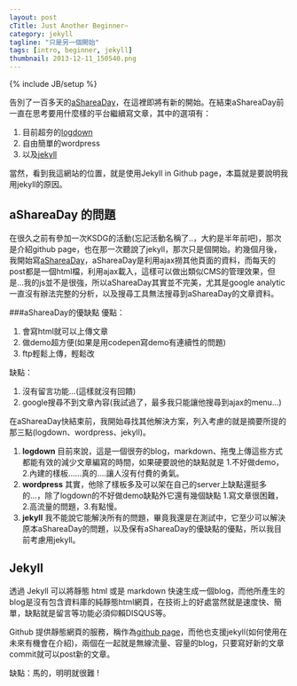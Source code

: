 ```yaml
---
layout: post
cTitle: Just Another Beginner~
category: jekyll
tagline: "只是另一個開始"
tags: [intro, beginner, jekyll]
thumbnail: 2013-12-11_150540.png
---
```

{% include JB/setup %}


告別了一百多天的[aShareaDay](http://ashareaday.wcc.tw/#2013-11-30)，在這裡即將有新的開始。在結束aShareaDay前一直在思考要用什麼樣的平台繼續寫文章，其中的選項有：
1. 目前超夯的[logdown](http://logdown.com/)
2. 自由簡單的wordpress
3. 以及[jekyll](http://jekyllrb.com/)

當然，看到我這網站的位置，就是使用Jekyll in Github page，本篇就是要說明我用jekyll的原因。
<!-- more -->

## aShareaDay 的問題
在很久之前有參加一次KSDG的活動(忘記活動名稱了..，大約是半年前吧)，那次是介紹github page，也在那一次聽說了jekyll，那次只是個開始。約幾個月後，我開始寫[aShareaDay](http://ashareaday.wcc.tw/)，aShareaDay是利用ajax撈其他頁面的資料，而每天的post都是一個html檔，利用ajax載入，這樣可以做出類似CMS的管理效果，但是...我的js並不是很強，所以aShareaDay其實並不完美，尤其是google analytic一直沒有辦法完整的分析，以及搜尋工具無法搜尋到aShareaDay的文章資料。 

###aShareaDay的優缺點
優點：
1. 會寫html就可以上傳文章
2. 做demo超方便(如果是用codepen寫demo有連續性的問題)
3. ftp輕鬆上傳，輕鬆改

缺點：
1. 沒有留言功能...(這樣就沒有回饋)
2. google搜尋不到文章內容(我試過了，最多我只能讓他搜尋到ajax的menu...)

在aShareaDay快結束前，我開始尋找其他解決方案，列入考慮的就是摘要所提的那三點(logdown、wordpress、jekyll)。

1. **logdown**
	目前來說，這是一個很夯的blog，markdown、拖曳上傳這些方式都能有效的減少文章編寫的時間，如果硬要說他的缺點就是 1.不好做demo，2.內建的樣板......真的....讓人沒有付費的勇氣。
2. **wordpress**
	其實，他除了樣板多及可以架在自己的server上缺點還挺多的...，除了logdown的不好做demo缺點外它還有幾個缺點 1.寫文章很困難，2.高流量的問題，3.有點慢。
3. **jekyll**
	我不能說它能解決所有的問題，畢竟我還是在測試中，它至少可以解決原本aShareaDay的問題，以及保有aShareaDay的優缺點的優點，所以我目前考慮用jekyll。

## Jekyll
透過 Jekyll 可以將靜態 html 或是 markdown 快速生成一個blog，而他所產生的blog是沒有包含資料庫的純靜態html網頁，在技術上的好處當然就是速度快、簡單，缺點就是留言等功能必須仰賴DISQUS等。

Github 提供靜態網頁的服務，稱作為[github page](http://pages.github.com/)，而他也支援jekyll(如何使用在未來有機會在介紹)，兩個在一起就是無線流量、容量的blog，只要寫好新的文章commit就可以post新的文章。

缺點：馬的，明明就很難 !





